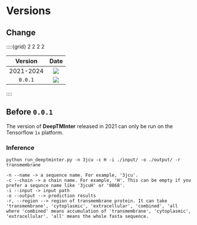 # Versions

## Change

::::{grid} 2 2 2 2

|  Version  |                                  Date                                   |
|:---------:|:-----------------------------------------------------------------------:|
| 2021-2024 |   ![](https://img.shields.io/badge/past_released-March._2021-red.svg)   |
|  `0.0.1`  | ![](https://img.shields.io/badge/latest_released-April._2025-green.svg) |

::::

## Before `0.0.1`

The version of **DeepTMInter** released in 2021 can only be run on the Tensorflow `1x` platform.

### Inference

```{code} shell
python run_deeptminter.py -n 3jcu -c H -i ./input/ -o ./output/ -r transmembrane
```

```{code} shell
-n --name -> a sequence name. For example, '3jcu'.
-c --chain -> a chain name. For example, 'H'. This can be empty if you prefer a sequnce name like '3jcuH' or '0868'.
-i --input -> input path
-o --output --> prediction results
-r, --region --> region of transmembrane protein. It can take 'transmembrane', 'cytoplasmic', 'extracellular', 'combined', 'all where 'combined' means accumulation of 'transmembrane', 'cytoplasmic', 'extracellular'. 'all' means the whole fasta sequence.

```